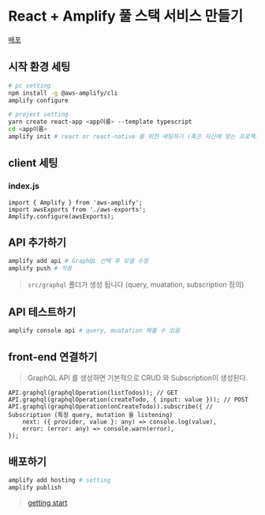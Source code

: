 # React + Amplify 풀 스택 서비스 만들기

[배포](https://dev.d23b6bb323wd0i.amplifyapp.com/)

## 시작 환경 세팅

```bash
# pc setting
npm install -g @aws-amplify/cli
amplify configure

# project setting
yarn create react-app <app이름> --template typescript
cd <app이름>
amplify init # react or react-native 를 위한 세팅하기 (혹은 자신에 맞는 프로젝트 세팅)
```

## client 세팅

### index.js

```tsx
import { Amplify } from 'aws-amplify';
import awsExports from './aws-exports';
Amplify.configure(awsExports);
```

## API 추가하기

```bash
amplify add api # GraphQL 선택 후 모델 수정
amplify push # 적용
```

> `src/graphql` 폴더가 생성 됩니다 (query, muatation, subscription 정의)

## API 테스트하기 

```bash
amplify console api # query, muatation 해볼 수 있음
```

## front-end 연결하기

> GraphQL API 를 생성하면 기본적으로 CRUD 와 Subscription이 생성된다.

```tsx
API.graphql(graphqlOperation(listTodos)); // GET
API.graphql(graphqlOperation(createTodo, { input: value })); // POST
API.graphql(graphqlOperation(onCreateTodo)).subscribe({ // Subscription (특정 query, mutation 을 listening)
    next: ({ provider, value }: any) => console.log(value),
    error: (error: any) => console.warn(error),
});
```

## 배포하기

```bash
amplify add hosting # setting
amplify publish
```

> [getting start](https://docs.amplify.aws/start/q/integration/react/)
